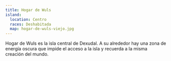 ```yaml
---
title: Hogar de Wuls
island:
  location: Centro
  races: Deshabitada
  map: hogar-de-wuls-viejo.jpg
---
```


Hogar de Wuls es la isla central de Dexudal. A su alrededor hay una zona de energía oscura que impide el acceso a la isla y recuerda a la misma creación del mundo.
